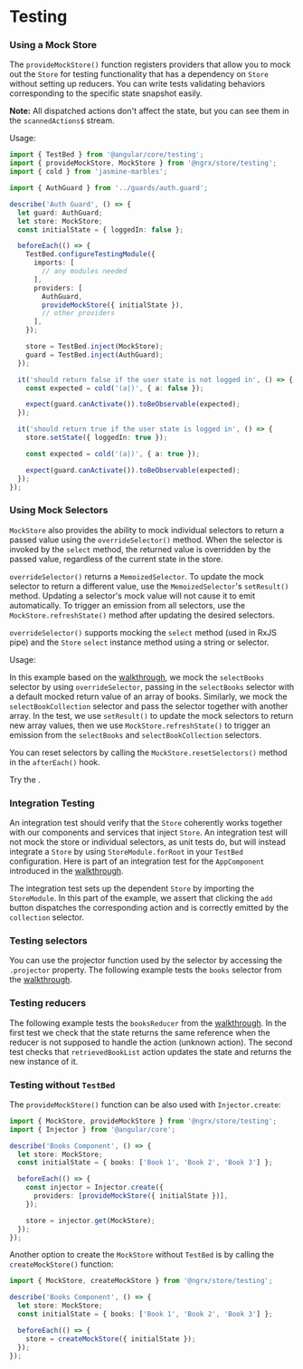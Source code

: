 # Testing

### Using a Mock Store

The `provideMockStore()` function registers providers that allow you to mock out the `Store` for testing functionality that has a dependency on `Store` without setting up reducers.
You can write tests validating behaviors corresponding to the specific state snapshot easily.

<ngrx-docs-alert type="help">

**Note:** All dispatched actions don't affect the state, but you can see them in the `scannedActions$` stream.

</ngrx-docs-alert>

Usage:

<ngrx-code-example header="auth.guard.spec.ts">

```ts
import { TestBed } from '@angular/core/testing';
import { provideMockStore, MockStore } from '@ngrx/store/testing';
import { cold } from 'jasmine-marbles';

import { AuthGuard } from '../guards/auth.guard';

describe('Auth Guard', () => {
  let guard: AuthGuard;
  let store: MockStore;
  const initialState = { loggedIn: false };

  beforeEach(() => {
    TestBed.configureTestingModule({
      imports: [
        // any modules needed
      ],
      providers: [
        AuthGuard,
        provideMockStore({ initialState }),
        // other providers
      ],
    });

    store = TestBed.inject(MockStore);
    guard = TestBed.inject(AuthGuard);
  });

  it('should return false if the user state is not logged in', () => {
    const expected = cold('(a|)', { a: false });

    expect(guard.canActivate()).toBeObservable(expected);
  });

  it('should return true if the user state is logged in', () => {
    store.setState({ loggedIn: true });

    const expected = cold('(a|)', { a: true });

    expect(guard.canActivate()).toBeObservable(expected);
  });
});
```

</ngrx-code-example>

### Using Mock Selectors

`MockStore` also provides the ability to mock individual selectors to return a passed value using the `overrideSelector()` method. When the selector is invoked by the `select` method, the returned value is overridden by the passed value, regardless of the current state in the store.

`overrideSelector()` returns a `MemoizedSelector`. To update the mock selector to return a different value, use the `MemoizedSelector`'s `setResult()` method. Updating a selector's mock value will not cause it to emit automatically. To trigger an emission from all selectors, use the `MockStore.refreshState()` method after updating the desired selectors.

`overrideSelector()` supports mocking the `select` method (used in RxJS pipe) and the `Store` `select` instance method using a string or selector.

Usage:

<ngrx-code-example header="src/app/state/books.selectors.ts" path="testing-store/src/app/state/books.selectors.ts">

</ngrx-code-example>

<ngrx-code-example header="src/app/app.component.spec.ts (Using Mock Selectors) " path="store-walkthrough/src/app/tests/app.component.1.spec.ts" region="mockSelector">

</ngrx-code-example>

In this example based on the [walkthrough](guide/store/walkthrough), we mock the `selectBooks` selector by using `overrideSelector`, passing in the `selectBooks` selector with a default mocked return value of an array of books. Similarly, we mock the `selectBookCollection` selector and pass the selector together with another array. In the test, we use `setResult()` to update the mock selectors to return new array values, then we use `MockStore.refreshState()` to trigger an emission from the `selectBooks` and `selectBookCollection` selectors.

You can reset selectors by calling the `MockStore.resetSelectors()` method in the `afterEach()` hook.

<ngrx-code-example header="src/app/app.component.spec.ts (Reset Mock Selector) " path="store-walkthrough/src/app/tests/app.component.1.spec.ts" region="resetMockSelector">

</ngrx-code-example>

Try the <ngrx-docs-stackblitz name="testing-store"></ngrx-docs-stackblitz>.

### Integration Testing

An integration test should verify that the `Store` coherently works together with our components and services that inject `Store`. An integration test will not mock the store or individual selectors, as unit tests do, but will instead integrate a `Store` by using `StoreModule.forRoot` in your `TestBed` configuration. Here is part of an integration test for the `AppComponent` introduced in the [walkthrough](guide/store/walkthrough).

<ngrx-code-example header="src/app/tests/integration.spec.ts (Integrate Store)" path="store-walkthrough/src/app/tests/integration.spec.ts" region="integrate">

</ngrx-code-example>

The integration test sets up the dependent `Store` by importing the `StoreModule`. In this part of the example, we assert that clicking the `add` button dispatches the corresponding action and is correctly emitted by the `collection` selector.

<ngrx-code-example header="src/app/tests/integration.spec.ts (addButton Test)" path="store-walkthrough/src/app/tests/integration.spec.ts" region="addTest">

</ngrx-code-example>

### Testing selectors

You can use the projector function used by the selector by accessing the `.projector` property. The following example tests the `books` selector from the [walkthrough](guide/store/walkthrough).

<ngrx-code-example header="src/app/state/books.selectors.spec.ts" path="testing-store/src/app/state/books.selectors.spec.ts">

</ngrx-code-example>

### Testing reducers

The following example tests the `booksReducer` from the [walkthrough](guide/store/walkthrough). In the first test we check that the state returns the same reference when the reducer is not supposed to handle the action (unknown action). The second test checks that `retrievedBookList` action updates the state and returns the new instance of it.

<ngrx-code-example header="src/app/state/books.reducer.spec.ts" path="testing-store/src/app/state/books.reducer.spec.ts">

</ngrx-code-example>

### Testing without `TestBed`

The `provideMockStore()` function can be also used with `Injector.create`:

<ngrx-code-example header="books.component.spec.ts">

```ts
import { MockStore, provideMockStore } from '@ngrx/store/testing';
import { Injector } from '@angular/core';

describe('Books Component', () => {
  let store: MockStore;
  const initialState = { books: ['Book 1', 'Book 2', 'Book 3'] };

  beforeEach(() => {
    const injector = Injector.create({
      providers: [provideMockStore({ initialState })],
    });

    store = injector.get(MockStore);
  });
});
```

</ngrx-code-example>

Another option to create the `MockStore` without `TestBed` is by calling the `createMockStore()` function:

<ngrx-code-example header="books.component.spec.ts">

```ts
import { MockStore, createMockStore } from '@ngrx/store/testing';

describe('Books Component', () => {
  let store: MockStore;
  const initialState = { books: ['Book 1', 'Book 2', 'Book 3'] };

  beforeEach(() => {
    store = createMockStore({ initialState });
  });
});
```

</ngrx-code-example>
